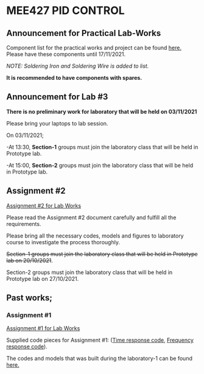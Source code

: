# MEE427 PID CONTROL

## Announcement for Practical Lab-Works

Component list for the practical works and project can be found [here.](https://github.com/mee427/mee427.github.io/blob/master/Part%20List.pdf) Please have these components until 17/11/2021.

_NOTE: Soldering Iron and Soldering Wire is added to list._

**It is recommended to have components with spares.**

## Announcement for Lab #3

**There is no preliminary work for laboratory that will be held on 03/11/2021**

Please bring your laptops to lab session.

On 03/11/2021;

-At 13:30, **Section-1** groups must join the laboratory class that will be held in Prototype lab.

-At 15:00, **Section-2** groups must join the laboratory class that will be held in Prototype lab.

## Assignment #2

[Assignment #2 for Lab Works](https://github.com/mee427/mee427.github.io/blob/master/MEE427_Assignment2.pdf)

Please read the Assignment #2 document carefully and fulfill all the requirements. 

Please bring all the necessary codes, models and figures to laboratory course to investigate the process thoroughly.

~~Section-1 groups must join the laboratory class that will be held in Prototype lab on 20/10/2021~~.

Section-2 groups must join the laboratory class that will be held in Prototype lab on 27/10/2021.

## Past works;

### Assignment #1

[Assignment #1 for Lab Works](https://github.com/mee427/mee427.github.io/blob/master/MEE427_Assignment1.pdf)

Supplied code pieces for Assignment #1: ([Time response code](https://github.com/mee427/mee427.github.io/blob/master/feedbackSystem.py), [Frequency response code](https://github.com/mee427/mee427.github.io/blob/master/bodeDiagram.py)).

The codes and models that was built during the laboratory-1 can be found [here.](https://github.com/mee427/mee427.github.io/tree/master/Codes%20and%20Models%20for%20Assignment%201)

